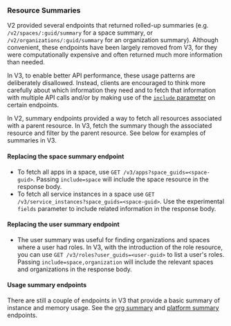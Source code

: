 ### Resource Summaries

V2 provided several endpoints that returned rolled-up summaries (e.g.
`/v2/spaces/:guid/summary` for a space summary, or
`/v2/organizations/:guid/summary` for an organization summary). Although
convenient, these endpoints have been largely removed from V3, for they were
computationally expensive and often returned much more information than
needed.

In V3, to enable better API performance, these usage patterns are
deliberately disallowed. Instead, clients are encouraged to think more carefully
about which information they need and to fetch that information with
multiple API calls and/or by making use of the [`include`
parameter](#including-associated-resources) on certain endpoints.

In V2, summary endpoints provided a way to fetch all resources associated with a
parent resource. In V3, fetch the summary though the associated resource and
filter by the parent resource. See below for examples of summaries in V3.

#### Replacing the space summary endpoint

- To fetch all apps in a space, use `GET /v3/apps?space_guids=<space-guid>`.
  Passing `include=space` will include the space resource in the response body.
- To fetch all service instances in a space use `GET
  /v3/service_instances?space_guids=<space-guid>`. Use the
  experimental `fields` parameter to include related information in the response
  body.

#### Replacing the user summary endpoint

- The user summary was useful for finding organizations and spaces where a user
had roles. In V3, with the introduction of the role resource, you can use `GET
/v3/roles?user_guids=<user-guid>` to list a user's roles. Passing
`include=space,organization` will include the relevant spaces and organizations
in the response body.

#### Usage summary endpoints

There are still a couple of endpoints in V3 that provide a basic summary of
instance and memory usage. See the [org summary](#get-usage-summary) and
[platform summary](#get-platform-usage-summary) endpoints.
